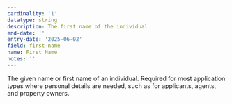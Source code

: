 ```yaml
---
cardinality: '1'
datatype: string
description: The first name of the individual
end-date: ''
entry-date: '2025-06-02'
field: first-name
name: First Name
notes: ''
---
```


The given name or first name of an individual. Required for most application types where personal details are needed, such as for applicants, agents, and property owners.